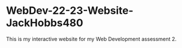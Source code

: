 # WebDev-22-23-Website-JackHobbs480

This is my interactive website for my Web Development assessment 2.
